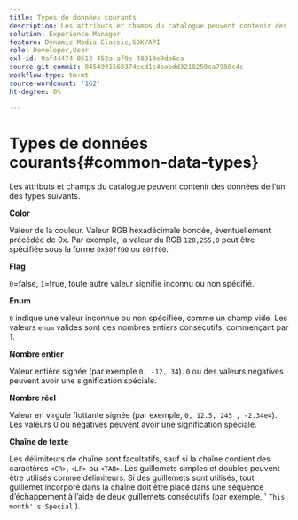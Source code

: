 ```yaml
---
title: Types de données courants
description: Les attributs et champs du catalogue peuvent contenir des données de l’un des types suivants.
solution: Experience Manager
feature: Dynamic Media Classic,SDK/API
role: Developer,User
exl-id: 9af44474-0512-452a-af9e-48918e9da6ca
source-git-commit: 8454991568374ecd1c4babdd3210250ea7988c4c
workflow-type: tm+mt
source-wordcount: '162'
ht-degree: 0%

---
```


# Types de données courants{#common-data-types}

Les attributs et champs du catalogue peuvent contenir des données de l’un des types suivants.

**Color**

Valeur de la couleur. Valeur RGB hexadécimale bondée, éventuellement précédée de 0x. Par exemple, la valeur du RGB `128,255,0` peut être spécifiée sous la forme `0x80ff00` ou `80ff00`.

**Flag**

`0`=false, `1`=true, toute autre valeur signifie inconnu ou non spécifié.

**Enum**

`0` indique une valeur inconnue ou non spécifiée, comme un champ vide. Les valeurs `enum` valides sont des nombres entiers consécutifs, commençant par 1.

**Nombre entier**

Valeur entière signée (par exemple `0, -12, 34`). `0` ou des valeurs négatives peuvent avoir une signification spéciale.

**Nombre réel**

Valeur en virgule flottante signée (par exemple, `0, 12.5, 245 , -2.34e4`). Les valeurs 0 ou négatives peuvent avoir une signification spéciale.

**Chaîne de texte**

Les délimiteurs de chaîne sont facultatifs, sauf si la chaîne contient des caractères `<CR>`, `<LF>` ou `<TAB>`. Les guillemets simples et doubles peuvent être utilisés comme délimiteurs. Si des guillemets sont utilisés, tout guillemet incorporé dans la chaîne doit être placé dans une séquence d’échappement à l’aide de deux guillemets consécutifs (par exemple, &#39; `This month''s Special`&#39;).
